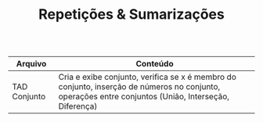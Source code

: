 <div align="center">
<h1>Repetições & Sumarizações</h1><br><br> </div>

Arquivo | Conteúdo
--------|-----------
TAD Conjunto | Cria e exibe conjunto, verifica se x é membro do conjunto, inserção de números no conjunto, operações entre conjuntos  (União, Interseção, Diferença)
